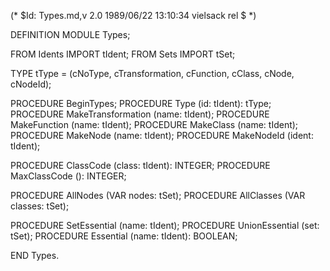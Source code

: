 (* $Id: Types.md,v 2.0 1989/06/22 13:10:34 vielsack rel $ *)

DEFINITION MODULE Types;

FROM	Idents	IMPORT	tIdent;
FROM	Sets	IMPORT	tSet;

TYPE
  tType	= (cNoType, cTransformation, cFunction, cClass, cNode, cNodeId);

PROCEDURE BeginTypes;
PROCEDURE Type (id: tIdent): tType;
PROCEDURE MakeTransformation (name: tIdent);
PROCEDURE MakeFunction (name: tIdent);
PROCEDURE MakeClass (name: tIdent);
PROCEDURE MakeNode (name: tIdent);
PROCEDURE MakeNodeId (ident: tIdent);

PROCEDURE ClassCode (class: tIdent): INTEGER;
PROCEDURE MaxClassCode (): INTEGER;

PROCEDURE AllNodes (VAR nodes: tSet);
PROCEDURE AllClasses (VAR classes: tSet);

PROCEDURE SetEssential (name: tIdent);
PROCEDURE UnionEssential (set: tSet);
PROCEDURE Essential (name: tIdent): BOOLEAN;

END Types.
